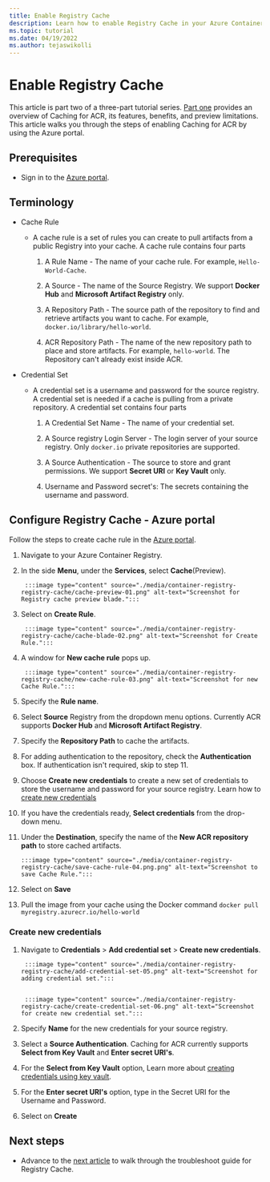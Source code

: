 ```yaml
---
title: Enable Registry Cache
description: Learn how to enable Registry Cache in your Azure Container Registry using Azure portal.
ms.topic: tutorial
ms.date: 04/19/2022
ms.author: tejaswikolli
---
```


# Enable Registry Cache

This article is part two of a three-part tutorial series. [Part one](tutorial-registry-cache.md) provides an overview of Caching for ACR, its features, benefits, and preview limitations. This article walks you through the steps of enabling Caching for ACR by using the Azure portal.

## Prerequisites

* Sign in to the [Azure portal](https://portal.azure.com/).

## Terminology 

- Cache Rule
    - A cache rule is a set of rules you can create to pull artifacts from a public Registry into your cache. A cache rule contains four parts
        
        1. A Rule Name - The name of your cache rule. For example, `Hello-World-Cache`.

        2. A Source - The name of the Source Registry. We support **Docker Hub** and **Microsoft Artifact Registry** only. 

        3. A Repository Path - The source path of the repository to find and retrieve artifacts you want to cache. For example, `docker.io/library/hello-world`.

        4. ACR Repository Path - The name of the new repository path to place and store artifacts. For example, `hello-world`. The Repository can't already exist inside ACR. 

- Credential Set
    - A credential set is a username and password for the source registry. A credential set is needed if a cache is pulling from a private repository. A credential set contains four parts

        1. A Credential Set Name - The name of your credential set.

        2. A Source registry Login Server - The login server of your source registry. Only `docker.io` private repositories are supported. 

        3. A Source Authentication - The source to store and grant permissions. We support **Secret URI** or **Key Vault** only.
        
        4. Username and Password secret's: The secrets containing the username and password. 

## Configure Registry Cache - Azure portal

Follow the steps to create cache rule in the [Azure portal](https://portal.azure.com). 

1. Navigate to your Azure Container Registry. 

2. In the side **Menu**, under the **Services**, select **Cache**(Preview).

        :::image type="content" source="./media/container-registry-registry-cache/cache-preview-01.png" alt-text="Screenshot for Registry cache preview blade.":::

3. Select on **Create Rule**.

        :::image type="content" source="./media/container-registry-registry-cache/cache-blade-02.png" alt-text="Screenshot for Create Rule.":::

4. A window for **New cache rule** pops up.

        :::image type="content" source="./media/container-registry-registry-cache/new-cache-rule-03.png" alt-text="Screenshot for new Cache Rule.":::

5. Specify the **Rule name**.

6. Select **Source** Registry from the dropdown menu options. Currently ACR supports **Docker Hub** and **Microsoft Artifact Registry**. 

7. Specify the **Repository Path** to cache the artifacts.

8. For adding authentication to the repository, check the **Authentication** box. If authentication isn't required, skip to step 11.

9. Choose **Create new credentials** to create a new set of credentials to store the username and password for your source registry. Learn how to [create new credentials](tutorial-enable-registry-cache.md###Create-new-credentials)

10. If you have the credentials ready, **Select credentials** from the drop-down menu.

11. Under the **Destination**, specify the name of the **New ACR repository path** to store cached artifacts.

        :::image type="content" source="./media/container-registry-registry-cache/save-cache-rule-04.png.png" alt-text="Screenshot to save Cache Rule.":::

12. Select on **Save** 

13. Pull the image from your cache using the Docker command `docker pull myregistry.azurecr.io/hello-world`

### Create new credentials

1. Navigate to **Credentials** > **Add credential set** > **Create new credentials**.

        :::image type="content" source="./media/container-registry-registry-cache/add-credential-set-05.png" alt-text="Screenshot for adding credential set.":::


        :::image type="content" source="./media/container-registry-registry-cache/create-credential-set-06.png" alt-text="Screenshot for create new credential set.":::


1. Specify **Name** for the new credentials for your source registry.

1. Select a **Source Authentication**. Caching for ACR currently supports **Select from Key Vault** and **Enter secret URI's**.

1. For the  **Select from Key Vault** option, Learn more about [creating credentials using key vault][create-and-store-keyvault-credentials]. 

1. For the **Enter secret URI's** option, type in the Secret URI for the Username and Password. 

1. Select on **Create**

## Next steps

* Advance to the [next article](tutorial-troubleshoot-registry-cache.md) to walk through the troubleshoot guide for Registry Cache.

<!-- LINKS - External -->
[create-and-store-keyvault-credentials]:../key-vault/secrets/quick-create-portal.md